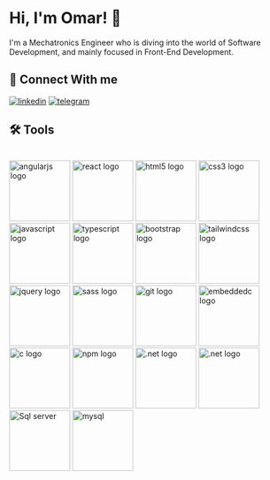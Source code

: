 
# Hi, I'm Omar! 👋

I'm a Mechatronics Engineer who is diving into the world of Software Development, and mainly focused in Front-End Development.

## 🔗 Connect With me
[![linkedin](https://img.shields.io/badge/linkedin-0A66C2?style=for-the-badge&logo=linkedin&logoColor=white)](https://www.linkedin.com/in/omar-samir-farouk)
[![telegram](https://img.shields.io/badge/telegram-1DA1F2?style=for-the-badge&logo=telegram&logoColor=white)](https://t.me/omaarsamirr)


## 🛠 Tools
<br clear="both">

<div align="left">
  <img src="https://cdn.jsdelivr.net/gh/devicons/devicon@latest/icons/angular/angular-original.svg" height="110" alt="angularjs logo"  />
  <img src="https://cdn.jsdelivr.net/gh/devicons/devicon@latest/icons/react/react-original.svg" height="110" alt="react logo"/>
  <img src="https://cdn.jsdelivr.net/gh/devicons/devicon/icons/html5/html5-plain-wordmark.svg" height="110" alt="html5 logo"  />
  <img src="https://cdn.jsdelivr.net/gh/devicons/devicon/icons/css3/css3-plain-wordmark.svg" height="110" alt="css3 logo"  />
  <img src="https://cdn.jsdelivr.net/gh/devicons/devicon/icons/javascript/javascript-plain.svg" height="110" alt="javascript logo"  />
  <img src="https://cdn.jsdelivr.net/gh/devicons/devicon/icons/typescript/typescript-original.svg" height="110" alt="typescript logo"  />
  <img src="https://cdn.jsdelivr.net/gh/devicons/devicon/icons/bootstrap/bootstrap-original.svg" height="110" alt="bootstrap logo"  />
  <img src="https://cdn.jsdelivr.net/gh/devicons/devicon@latest/icons/tailwindcss/tailwindcss-original.svg" height="110" alt="tailwindcss logo"  />
  <img src="https://cdn.jsdelivr.net/gh/devicons/devicon/icons/jquery/jquery-original.svg" height="110" alt="jquery logo"  />
  <img src="https://cdn.jsdelivr.net/gh/devicons/devicon/icons/sass/sass-original.svg" height="110" alt="sass logo"  />
  <img src="https://cdn.jsdelivr.net/gh/devicons/devicon/icons/git/git-original.svg" height="110" alt="git logo"  />
  <img src="https://cdn.jsdelivr.net/gh/devicons/devicon/icons/embeddedc/embeddedc-original.svg" height="110" alt="embeddedc logo"  />
  <img src="https://cdn.jsdelivr.net/gh/devicons/devicon/icons/c/c-original.svg" height="110" alt="c logo"  />
  <img src="https://cdn.jsdelivr.net/gh/devicons/devicon/icons/npm/npm-original-wordmark.svg" height="110" alt="npm logo"  />
  <img src="https://cdn.jsdelivr.net/gh/devicons/devicon@latest/icons/dot-net/dot-net-original.svg" height="110" alt=".net logo"/>
  <img src="https://cdn.jsdelivr.net/gh/devicons/devicon@latest/icons/dotnetcore/dotnetcore-original.svg" height="110" alt=".net logo"/>
  <img src="https://cdn.jsdelivr.net/gh/devicons/devicon@latest/icons/microsoftsqlserver/microsoftsqlserver-original-wordmark.svg" height="110" alt="Sql server"/>
  <img src="https://cdn.jsdelivr.net/gh/devicons/devicon@latest/icons/mysql/mysql-original-wordmark.svg" height="110" alt="mysql"/>




</div>

###
###

